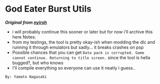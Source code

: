 # God Eater Burst Utils

***Original from [nyirsh](https://github.com/nyirsh/GEBUtils)***

- i will probably continue this sooner or later but for now i'll archive this here
Notes:
- from my testings, the tool is pretty okay-ish when modding the dlc and running it
  through emulators but sadly... it breaks crashes on psp
- Possible chances that you can get
  `Data pack is corrupted. Game cannot continue.
   Returning to title screen.` since the tool is hella bugged?, but who knows
- I'll compile everything so everyone can use it neatly i guess..


`By: Yamato Nagasaki`
